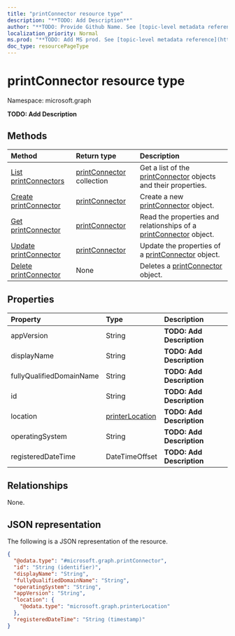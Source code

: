 ```yaml
---
title: "printConnector resource type"
description: "**TODO: Add Description**"
author: "**TODO: Provide Github Name. See [topic-level metadata reference](https://msgo.azurewebsites.net/add/document/guidelines/metadata.html#topic-level-metadata)**"
localization_priority: Normal
ms.prod: "**TODO: Add MS prod. See [topic-level metadata reference](https://msgo.azurewebsites.net/add/document/guidelines/metadata.html#topic-level-metadata)**"
doc_type: resourcePageType
---
```


# printConnector resource type

Namespace: microsoft.graph

**TODO: Add Description**

## Methods
|Method|Return type|Description|
|:---|:---|:---|
|[List printConnectors](../api/printconnector-list.md)|[printConnector](../resources/printconnector.md) collection|Get a list of the [printConnector](../resources/printconnector.md) objects and their properties.|
|[Create printConnector](../api/printconnector-create.md)|[printConnector](../resources/printconnector.md)|Create a new [printConnector](../resources/printconnector.md) object.|
|[Get printConnector](../api/printconnector-get.md)|[printConnector](../resources/printconnector.md)|Read the properties and relationships of a [printConnector](../resources/printconnector.md) object.|
|[Update printConnector](../api/printconnector-update.md)|[printConnector](../resources/printconnector.md)|Update the properties of a [printConnector](../resources/printconnector.md) object.|
|[Delete printConnector](../api/printconnector-delete.md)|None|Deletes a [printConnector](../resources/printconnector.md) object.|

## Properties
|Property|Type|Description|
|:---|:---|:---|
|appVersion|String|**TODO: Add Description**|
|displayName|String|**TODO: Add Description**|
|fullyQualifiedDomainName|String|**TODO: Add Description**|
|id|String|**TODO: Add Description**|
|location|[printerLocation](../resources/printerlocation.md)|**TODO: Add Description**|
|operatingSystem|String|**TODO: Add Description**|
|registeredDateTime|DateTimeOffset|**TODO: Add Description**|

## Relationships
None.

## JSON representation
The following is a JSON representation of the resource.
<!-- {
  "blockType": "resource",
  "keyProperty": "id",
  "@odata.type": "microsoft.graph.printConnector",
  "openType": false
}
-->
``` json
{
  "@odata.type": "#microsoft.graph.printConnector",
  "id": "String (identifier)",
  "displayName": "String",
  "fullyQualifiedDomainName": "String",
  "operatingSystem": "String",
  "appVersion": "String",
  "location": {
    "@odata.type": "microsoft.graph.printerLocation"
  },
  "registeredDateTime": "String (timestamp)"
}
```


